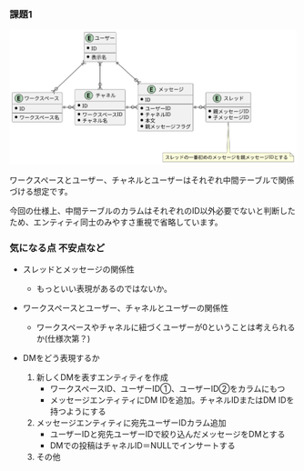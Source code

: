 ### 課題1
![ER.svg](./work/ER.svg "ER")

ワークスペースとユーザー、チャネルとユーザーはそれぞれ中間テーブルで関係づける想定です。

今回の仕様上、中間テーブルのカラムはそれぞれのID以外必要でないと判断したため、エンティティ同士のみやすさ重視で省略しています。

### 気になる点 不安点など
  - スレッドとメッセージの関係性
    - もっといい表現があるのではないか。

  - ワークスペースとユーザー、チャネルとユーザーの関係性
    - ワークスペースやチャネルに紐づくユーザーが0ということは考えられるか(仕様次第？)

  - DMをどう表現するか
    1. 新しくDMを表すエンティティを作成
        - ワークスペースID、ユーザーID①、ユーザーID②をカラムにもつ
        - メッセージエンティティにDM IDを追加。チャネルIDまたはDM IDを持つようにする
    1. メッセージエンティティに宛先ユーザーIDカラム追加
        - ユーザーIDと宛先ユーザーIDで絞り込んだメッセージをDMとする
        - DMでの投稿はチャネルID＝NULLでインサートする
    1. その他